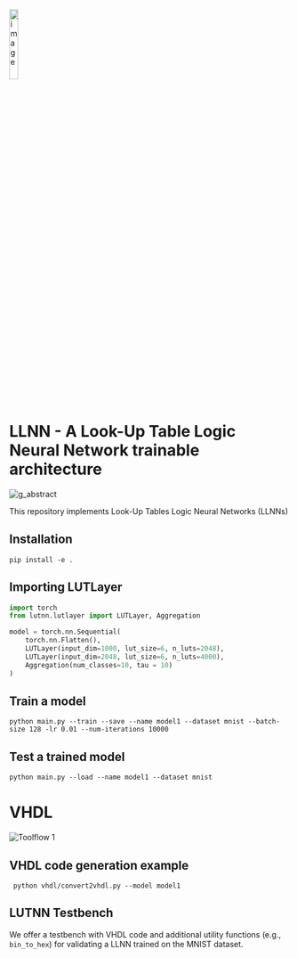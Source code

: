 <img src="https://github.com/user-attachments/assets/7c621714-ee04-443a-bb0b-b76cabb5b4a5" alt="image" style="width:18%;">

# LLNN - A Look-Up Table Logic Neural Network trainable architecture

![g_abstract](https://github.com/user-attachments/assets/1f85e6a0-8a10-417d-bc6e-a6e793369c41)

This repository implements Look-Up Tables Logic Neural Networks (LLNNs)


## Installation
`pip install -e .`

## Importing LUTLayer

```python
import torch
from lutnn.lutlayer import LUTLayer, Aggregation

model = torch.nn.Sequential(
    torch.nn.Flatten(),
    LUTLayer(input_dim=1000, lut_size=6, n_luts=2048),
    LUTLayer(input_dim=2048, lut_size=6, n_luts=4000),
    Aggregation(num_classes=10, tau = 10)
)
```

## Train a model

`python main.py --train --save --name model1 --dataset mnist --batch-size 128 -lr 0.01 --num-iterations 10000`

## Test a trained model

`python main.py --load --name model1 --dataset mnist`


# VHDL

![Toolflow 1](https://github.com/user-attachments/assets/2e751f7c-c13d-48fd-9776-e09ff8ce25f3)

## VHDL code generation example

` python vhdl/convert2vhdl.py --model model1`

## LUTNN Testbench

We offer a testbench with VHDL code and additional utility functions (e.g., `bin_to_hex`) for validating a LLNN trained on the MNIST dataset.
